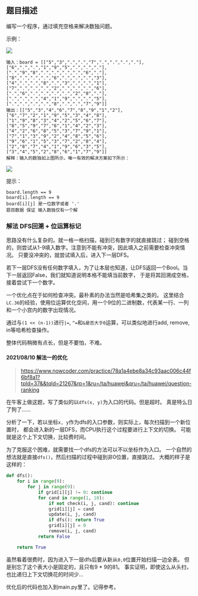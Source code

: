 ## 题目描述
编写一个程序，通过填充空格来解决数独问题。

示例：

![](https://assets.leetcode-cn.com/aliyun-lc-upload/uploads/2021/04/12/250px-sudoku-by-l2g-20050714svg.png)
```
输入：board = [["5","3",".",".","7",".",".",".","."],["6",".",".","1","9","5",".",".","."],[".","9","8",".",".",".",".","6","."],["8",".",".",".","6",".",".",".","3"],["4",".",".","8",".","3",".",".","1"],["7",".",".",".","2",".",".",".","6"],[".","6",".",".",".",".","2","8","."],[".",".",".","4","1","9",".",".","5"],[".",".",".",".","8",".",".","7","9"]]
输出：[["5","3","4","6","7","8","9","1","2"],["6","7","2","1","9","5","3","4","8"],["1","9","8","3","4","2","5","6","7"],["8","5","9","7","6","1","4","2","3"],["4","2","6","8","5","3","7","9","1"],["7","1","3","9","2","4","8","5","6"],["9","6","1","5","3","7","2","8","4"],["2","8","7","4","1","9","6","3","5"],["3","4","5","2","8","6","1","7","9"]]
解释：输入的数独如上图所示，唯一有效的解决方案如下所示：
```
![](https://assets.leetcode-cn.com/aliyun-lc-upload/uploads/2021/04/12/250px-sudoku-by-l2g-20050714_solutionsvg.png)

提示：
```
board.length == 9
board[i].length == 9
board[i][j] 是一位数字或者 '.'
题目数据 保证 输入数独仅有一个解
```


### 解法 DFS回溯 + 位运算标记
思路没有什么复杂的。就一格一格扫描，碰到已有数字的就直接跳过；
碰到空格的，则尝试从1-9填入数字。注意到不能有冲突，因此填入之前需要检查冲突情况。
只要没冲突的，就尝试填入后，进入下一层DFS。

若下一层DFS没有任何数字填入，为了让本层也知道，让DFS返回一个Bool。当下一层返回False，我们就知道说明本格不能填当前数字，
于是将其回溯成空格，接着尝试下一个数字。

一个优化点在于如何检查冲突。最朴素的办法当然是哈希集之类的。
这里结合`LC.36`的经验，使用位运算优化空间，用一个9位的二进制数，代表某一行、一列和一个小宫内的数字出现情况。

通过与`(1 << (n-1))`进行`|=`, `^=`和`&是否大于0`运算，可以类似地进行add, remove, in等哈希检查操作。

整体代码稍微有点长，但是不要怕，不难。 

#### 2021/08/10 解法一的优化
> https://www.nowcoder.com/practice/78a1a4ebe8a34c93aac006c44f6bf8a1?tpId=37&&tqId=21267&rp=1&ru=/ta/huawei&qru=/ta/huawei/question-ranking

在牛客上做这题，写了类似的以`dfs(x, y)`为入口的代码。但是超时。
真是特么日了狗了……

分析了一下，若以坐标`x, y`作为dfs的入口参数，则实际上，每次扫描到一个新位置时，
都会进入新的一层DFS，而CPU执行这个过程要进行上下文的切换。
可能就是这个上下文切换，比较费时间。

为了克服这个困难，就需要找一个dfs的方法可以不以坐标作为入口。
一个自然的想法就是直接`dfs()`，然后扫描的过程中碰到非0位置，直接跳过。
大概的样子是这样的：
```python
def dfs():
    for i in range(9):
        for j in range(9):
            if grid[i][j] != 0: continue
            for cand in range(1, 10):
                if not check(i, j, cand): continue
                grid[i][j] = cand
                update(i, j, cand)
                if dfs(): return True
                grid[i][j] = 0
                remove(i, j, cand)
            return False

    return True
```

虽然看着很费时，因为进入下一层dfs后要从新从`0,0`位置开始扫描一边全表。
但是别忘了这个表大小是固定的，且只有9 * 9的81。
事实证明，即使这么从头扫，也比递归上下文切换花的时间少…

优化后的代码也加入到main.py里了。记得参考。